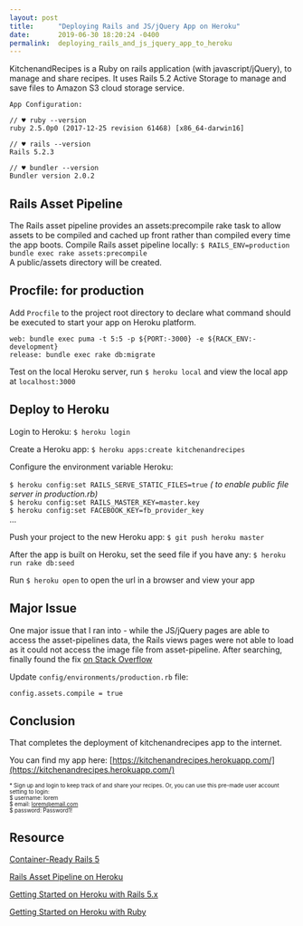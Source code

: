 ```yaml
---
layout: post
title:      "Deploying Rails and JS/jQuery App on Heroku"
date:       2019-06-30 18:20:24 -0400
permalink:  deploying_rails_and_js_jquery_app_to_heroku
---
```


KitchenandRecipes is a Ruby on rails application (with javascript/jQuery), to manage and share recipes. It uses Rails 5.2 Active Storage to manage and save files to Amazon S3 cloud storage service.
```
App Configuration:

// ♥ ruby --version
ruby 2.5.0p0 (2017-12-25 revision 61468) [x86_64-darwin16]

// ♥ rails --version
Rails 5.2.3

// ♥ bundler --version
Bundler version 2.0.2
```
## Rails Asset Pipeline
The Rails asset pipeline provides an assets:precompile rake task to allow assets to be compiled and cached up front rather than compiled every time the app boots.
Compile Rails asset pipeline locally: `$ RAILS_ENV=production bundle exec rake assets:precompile`  
A public/assets directory will be created.

## Procfile: for production
Add `Procfile` to the project root directory to declare what command should be executed to start your app on Heroku platform.
```	
web: bundle exec puma -t 5:5 -p ${PORT:-3000} -e ${RACK_ENV:-development}
release: bundle exec rake db:migrate
```
Test on the local Heroku server, run `$ heroku local` and view the local app at `localhost:3000`

## Deploy to Heroku
Login to Heroku: `$ heroku login` 

Create a Heroku app: `$ heroku apps:create kitchenandrecipes` 

Configure the environment variable Heroku: 

``$ heroku config:set RAILS_SERVE_STATIC_FILES=true`` *( to enable public file server in production.rb)*  
``$ heroku config:set RAILS_MASTER_KEY=master.key``   
``$ heroku config:set FACEBOOK_KEY=fb_provider_key``  
...

Push your project to the new Heroku app: `$ git push heroku master`

After the app is built on Heroku, set the seed file if you have any: `$ heroku run rake db:seed`

Run `$ heroku open` to open the url in a browser and view your app

## Major Issue
One major issue that I ran into - while the JS/jQuery pages are able to access the asset-pipelines data, the Rails views pages were not able to load as it could not access the image file from asset-pipeline. 
After searching, finally found the fix [on Stack Overflow]( https://stackoverflow.com/questions/49440304/rails-asset-is-not-present-in-asset-pipeline-when-using-image-tag
)

Update `config/environments/production.rb` file:  

```
config.assets.compile = true
```
## Conclusion
That completes the deployment of kitchenandrecipes app to the internet. 

You can find my app here: [https://kitchenandrecipes.herokuapp.com/](https://kitchenandrecipes.herokuapp.com/)

<sub><sup>* Sign up and login to keep track of and share your recipes. Or, you can use this pre-made user account setting to login:  
    $ username: lorem  
    $ email: lorem@email.com  
    $ password: Password1!</sup></sub>
		

## Resource
[Container-Ready Rails 5](https://blog.heroku.com/container_ready_rails_5)

[Rails Asset Pipeline on Heroku ](https://devcenter.heroku.com/articles/rails-asset-pipeline)

[Getting Started on Heroku with Rails 5.x](https://devcenter.heroku.com/articles/getting-started-with-rails5)

[Getting Started on Heroku with Ruby](https://devcenter.heroku.com/articles/getting-started-with-ruby)

